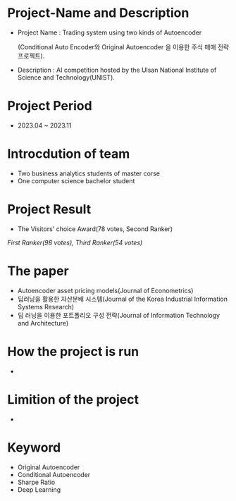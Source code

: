 # Project-Name and Description
- Project Name : Trading system using two kinds of Autoencoder

  (Conditional Auto Encoder와 Original Autoencoder 을 이용한 주식 매매 전략 프로젝트).
  
- Description : AI competition hosted by the Ulsan National Institute of Science and Technology(UNIST).

# Project Period
- 2023.04 ~ 2023.11

# Introcdution of team
- Two business analytics students of  master corse
- One computer science bachelor student

# Project Result
- The Visitors' choice Award(78 votes, Second Ranker)

*First Ranker(98 votes), Third Ranker(54 votes)*

# The paper
- Autoencoder asset pricing models(Journal of Econometrics)
- 딥러닝을 활용한 자산분배 시스템(Journal of the Korea Industrial Information Systems Research)
- 딥 러닝을 이용한 포트폴리오 구성 전략(Journal of Information Technology and Architecture)

# How the project is run
-

# Limition of the project
- 

# Keyword
- Original Autoencoder
- Conditional Autoencoder
- Sharpe Ratio
- Deep Learning
